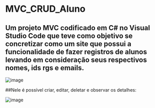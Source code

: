 # MVC_CRUD_Aluno

## Um projeto MVC codificado em C# no Visual Studio Code que teve como objetivo se concretizar como um site que possui a funcionalidade de fazer registros de alunos levando em consideração seus respectivos nomes, ids rgs e emails.

![image](https://user-images.githubusercontent.com/71882342/110115829-656a5a80-7d95-11eb-8172-16d57915ecb9.png)

##Nele é possível criar, editar, deletar e observar os detalhes:

![image](https://user-images.githubusercontent.com/71882342/110115928-86cb4680-7d95-11eb-8885-cf371a73d108.png)
